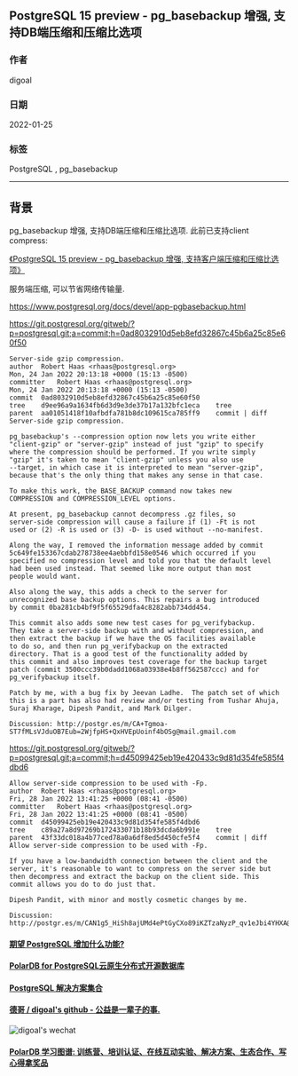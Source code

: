 ## PostgreSQL 15 preview - pg_basebackup 增强, 支持DB端压缩和压缩比选项    
                             
### 作者                         
digoal                                      
                                       
### 日期                                  
2022-01-25                               
                               
### 标签                  
PostgreSQL , pg_basebackup           
                                     
----                                       
                                  
## 背景    
pg_basebackup 增强, 支持DB端压缩和压缩比选项. 此前已支持client compress:      
  
[《PostgreSQL 15 preview - pg_basebackup 增强, 支持客户端压缩和压缩比选项》](../202201/20220121_01.md)    
    
服务端压缩, 可以节省网络传输量.       
  
https://www.postgresql.org/docs/devel/app-pgbasebackup.html  
    
https://git.postgresql.org/gitweb/?p=postgresql.git;a=commit;h=0ad8032910d5eb8efd32867c45b6a25c85e60f50    
    
```    
Server-side gzip compression.  
author	Robert Haas <rhaas@postgresql.org>	  
Mon, 24 Jan 2022 20:13:18 +0000 (15:13 -0500)  
committer	Robert Haas <rhaas@postgresql.org>	  
Mon, 24 Jan 2022 20:13:18 +0000 (15:13 -0500)  
commit	0ad8032910d5eb8efd32867c45b6a25c85e60f50  
tree	d9ee96a9a1634fb6d3d9e3de37b17a132bfc1eca	tree  
parent	aa01051418f10afbdfa781b8dc109615ca785ff9	commit | diff  
Server-side gzip compression.  
  
pg_basebackup's --compression option now lets you write either  
"client-gzip" or "server-gzip" instead of just "gzip" to specify  
where the compression should be performed. If you write simply  
"gzip" it's taken to mean "client-gzip" unless you also use  
--target, in which case it is interpreted to mean "server-gzip",  
because that's the only thing that makes any sense in that case.  
  
To make this work, the BASE_BACKUP command now takes new  
COMPRESSION and COMPRESSION_LEVEL options.  
  
At present, pg_basebackup cannot decompress .gz files, so  
server-side compression will cause a failure if (1) -Ft is not  
used or (2) -R is used or (3) -D- is used without --no-manifest.  
  
Along the way, I removed the information message added by commit  
5c649fe153367cdab278738ee4aebbfd158e0546 which occurred if you  
specified no compression level and told you that the default level  
had been used instead. That seemed like more output than most  
people would want.  
  
Also along the way, this adds a check to the server for  
unrecognized base backup options. This repairs a bug introduced  
by commit 0ba281cb4bf9f5f65529dfa4c8282abb734dd454.  
  
This commit also adds some new test cases for pg_verifybackup.  
They take a server-side backup with and without compression, and  
then extract the backup if we have the OS facilities available  
to do so, and then run pg_verifybackup on the extracted  
directory. That is a good test of the functionality added by  
this commit and also improves test coverage for the backup target  
patch (commit 3500ccc39b0dadd1068a03938e4b8ff562587ccc) and for  
pg_verifybackup itself.  
  
Patch by me, with a bug fix by Jeevan Ladhe.  The patch set of which  
this is a part has also had review and/or testing from Tushar Ahuja,  
Suraj Kharage, Dipesh Pandit, and Mark Dilger.  
  
Discussion: http://postgr.es/m/CA+Tgmoa-ST7fMLsVJduOB7Eub=2WjfpHS+QxHVEpUoinf4bOSg@mail.gmail.com  
```    
  
https://git.postgresql.org/gitweb/?p=postgresql.git;a=commit;h=d45099425eb19e420433c9d81d354fe585f4dbd6   
  
```
Allow server-side compression to be used with -Fp.
author	Robert Haas <rhaas@postgresql.org>	
Fri, 28 Jan 2022 13:41:25 +0000 (08:41 -0500)
committer	Robert Haas <rhaas@postgresql.org>	
Fri, 28 Jan 2022 13:41:25 +0000 (08:41 -0500)
commit	d45099425eb19e420433c9d81d354fe585f4dbd6
tree	c89a27a8d97269b172433071b18b93dcda6b991e	tree
parent	43f33dc018a4b77ced78a0a6df8ed5d450cfe5f4	commit | diff
Allow server-side compression to be used with -Fp.

If you have a low-bandwidth connection between the client and the
server, it's reasonable to want to compress on the server side but
then decompress and extract the backup on the client side. This
commit allows you do to do just that.

Dipesh Pandit, with minor and mostly cosmetic changes by me.

Discussion: http://postgr.es/m/CAN1g5_HiSh8ajUMd4ePtGyCXo89iKZTzaNyzP_qv1eJbi4YHXA@mail.gmail.com
```
  
  
#### [期望 PostgreSQL 增加什么功能?](https://github.com/digoal/blog/issues/76 "269ac3d1c492e938c0191101c7238216")
  
  
#### [PolarDB for PostgreSQL云原生分布式开源数据库](https://github.com/ApsaraDB/PolarDB-for-PostgreSQL "57258f76c37864c6e6d23383d05714ea")
  
  
#### [PostgreSQL 解决方案集合](https://yq.aliyun.com/topic/118 "40cff096e9ed7122c512b35d8561d9c8")
  
  
#### [德哥 / digoal's github - 公益是一辈子的事.](https://github.com/digoal/blog/blob/master/README.md "22709685feb7cab07d30f30387f0a9ae")
  
  
![digoal's wechat](../pic/digoal_weixin.jpg "f7ad92eeba24523fd47a6e1a0e691b59")
  
  
#### [PolarDB 学习图谱: 训练营、培训认证、在线互动实验、解决方案、生态合作、写心得拿奖品](https://www.aliyun.com/database/openpolardb/activity "8642f60e04ed0c814bf9cb9677976bd4")
  

